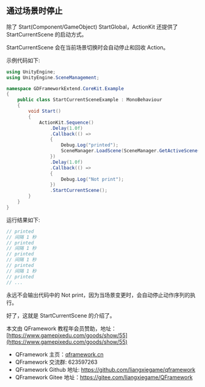 ﻿## 通过场景时停止

除了 Start(Component/GameObject) StartGlobal，ActionKit 还提供了 StartCurrentScene 的启动方式。

StartCurrentScene 会在当前场景切换时会自动停止和回收 Action。

示例代码如下:
```csharp
using UnityEngine;
using UnityEngine.SceneManagement;

namespace GDFrameworkExtend.CoreKit.Example
{
    public class StartCurrentSceneExample : MonoBehaviour
    {
        void Start()
        {
            ActionKit.Sequence()
                .Delay(1.0f)
                .Callback(() =>
                {
                    Debug.Log("printed");
                    SceneManager.LoadScene(SceneManager.GetActiveScene().name);
                })
                .Delay(1.0f)
                .Callback(() =>
                {
                    Debug.Log("Not print");
                })
                .StartCurrentScene();
        }
    }
}
```
运行结果如下:
```csharp
// printed
// 间隔 1 秒
// printed
// 间隔 1 秒
// printed
// 间隔 1 秒
// printed
// 间隔 1 秒
// printed
// ...
```

永远不会输出代码中的 Not print，因为当场景变更时，会自动停止动作序列的执行。

好了，这就是 StartCurrentScene 的介绍了。

本文由 QFramework 教程年会员赞助，地址：[https://www.gamepixedu.com/goods/show/55](https://www.gamepixedu.com/goods/show/55)

* QFramework 主页：[qframework.cn](https://qframework.cn)
* QFramework 交流群: 623597263
* QFramework Github 地址: <https://github.com/liangxiegame/qframework>
* QFramework Gitee 地址：<https://gitee.com/liangxiegame/QFramework>